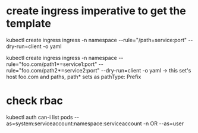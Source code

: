  
 # create ingress imperative to get the template

 kubectl create ingress ingress -n namespace --rule="/path=service:port" --dry-run=client -o yaml

 kubectl create ingress ingress -n namespace --rule="foo.com/path1*=service1:port" --rule="foo.com/path2*=service2:port" --dry-run=client -o yaml -> this 
set's host foo.com and paths, path* sets as pathType: Prefix

 # check rbac
  
 kubectl auth can-i list pods --as=system:serviceaccount:namespace:serviceaccount -n <namespace> OR --as=user

